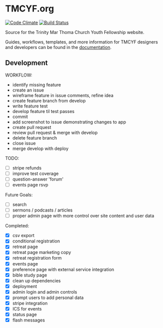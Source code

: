 TMCYF.org
=======
[![Code Climate](https://codeclimate.com/github/tmcyf/tmcyf.png)](https://codeclimate.com/github/tmcyf/tmcyf)
[![Build Status](https://travis-ci.org/tmcyf/tmcyf.png?branch=master)](https://travis-ci.org/tmcyf/tmcyf)

Source for the Trinity Mar Thoma Church Youth Fellowship website.


Guides, workflows, templates, and more information for TMCYF designers and developers can be found in the [documentation](http://tmcyf.github.io/).

Development
--
WORKFLOW:
- identify missing feature
- create an issue
- wireframe feature in issue comments, refine idea
- create feature branch from develop
- write feature test
- develop feature til test passes
- commit
- add screenshot to issue demonstrating changes to app
- create pull request
- review pull request & merge with develop
- delete feature branch
- close issue
- merge develop with deploy

TODO:
- [ ] stripe refunds
- [ ] improve test coverage
- [ ] question-answer 'forum'
- [ ] events page rsvp

Future Goals:
- [ ] search
- [ ] sermons / podcasts / articles
- [ ] proper admin page with more control over site content and user data

Completed:
- [x] csv export
- [x] conditional registration
- [x] retreat page
- [x] retreat page marketing copy
- [x] retreat registration form
- [x] events page
- [x] preference page with external service integration
- [x] bible study page
- [x] clean up dependencies
- [x] deployment
- [x] admin login and admin controls
- [x] prompt users to add personal data
- [x] stripe integration
- [x] ICS for events
- [x] status page
- [x] flash messages
